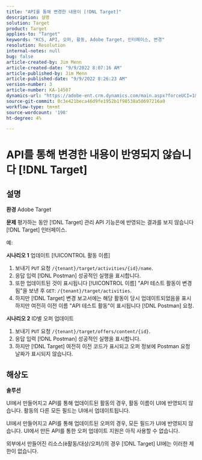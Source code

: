 ```yaml
---
title: "API를 통해 변경한 내용이 [!DNL Target]"
description: 설명
solution: Target
product: Target
applies-to: "Target"
keywords: "KCS, API, 오퍼, 활동, Adobe Target, 인터페이스, 변경"
resolution: Resolution
internal-notes: null
bug: false
article-created-by: Jim Menn
article-created-date: "9/9/2022 8:07:16 AM"
article-published-by: Jim Menn
article-published-date: "9/9/2022 8:26:23 AM"
version-number: 3
article-number: KA-14507
dynamics-url: "https://adobe-ent.crm.dynamics.com/main.aspx?forceUCI=1&pagetype=entityrecord&etn=knowledgearticle&id=ccc21268-1630-ed11-9db1-0022480866ad"
source-git-commit: 0c3e421beca46d9fe1952b1f98538a50697216a0
workflow-type: tm+mt
source-wordcount: '198'
ht-degree: 4%

---
```


# API를 통해 변경한 내용이 반영되지 않습니다 [!DNL Target]

## 설명


<b>환경</b>
Adobe Target

<b>문제</b>
평가하는 동안 [!DNL Target] 관리 API 기능은에 반영되는 결과를 보지 않습니다 [!DNL Target] 인터페이스.

예:

<b>시나리오 1</b>
업데이트 [!UICONTROL 활동 이름]

1. 보내기 `PUT` 요청 `/{tenant}/target/activities/{id}/name`.
2. 응답 입력 [!DNL Postman] 성공적인 실행을 표시합니다.
3. 또한 업데이트된 것이 표시됩니다 [!UICONTROL 이름] &quot;API 테스트 활동이 변경됨&quot;을 보낸 후 `GET`: `/{tenant}/target/activities`.
4. 하지만 [!DNL Target] 변경 보고서에는 해당 활동이 당시 업데이트되었음을 표시하지만 여전히 이전 이름 &quot;API 테스트 활동&quot;이 표시됩니다 [!DNL Postman] 요청.


<b>시나리오 2</b>
ID별 오퍼 업데이트

1. 보내기 `PUT` 요청 `/{tenant}/target/offers/content/{id}`.
2. 응답 입력 [!DNL Postman] 성공적인 실행을 표시합니다.
3. 하지만 [!DNL Target] 여전히 이전 코드가 표시되고 오퍼 정보에 Postman 요청 날짜가 표시되지 않습니다.







## 해상도


<b>솔루션</b>

UI에서 만들어지고 API를 통해 업데이트된 활동의 경우, 활동 이름이 UI에 반영되지 않습니다. 활동의 다른 모든 필드는 UI에서 업데이트됩니다.

UI에서 만들어지고 API를 통해 업데이트된 오퍼의 경우, 모든 필드가 UI에 반영되지 않습니다. UI에서 만든 API를 통한 오퍼 업데이트 지원은 아직 사용할 수 없습니다.

외부에서 만들어진 리소스(ё활동/대상/오퍼/)의 경우 [!DNL Target] UI에는 이러한 제한이 없습니다.


